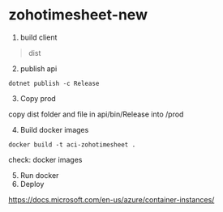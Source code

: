 # zohotimesheet-new

1. build client

> dist

2. publish api

```
dotnet publish -c Release
```

3. Copy prod

copy dist folder and file in api/bin/Release into /prod

4. Build docker images 

```
docker build -t aci-zohotimesheet .
```

check: docker images

5. Run docker
6. Deploy

https://docs.microsoft.com/en-us/azure/container-instances/
